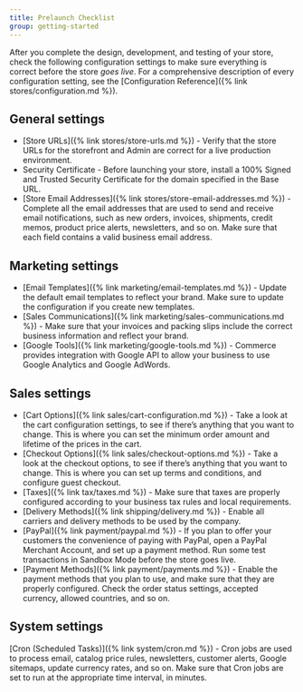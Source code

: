 ```yaml
---
title: Prelaunch Checklist
group: getting-started
---
```


After you complete the design, development, and testing of your store, check the following configuration settings to make sure everything is correct before the store _goes live_. For a comprehensive description of every configuration setting, see the [Configuration Reference]({% link stores/configuration.md %}).

## General settings

- [Store URLs]({% link stores/store-urls.md %}) - Verify that the store URLs for the storefront and Admin are correct for a live production environment.
- Security Certificate - Before launching your store, install a 100% Signed and Trusted Security Certificate for the domain specified in the Base URL.
- [Store Email Addresses]({% link stores/store-email-addresses.md %}) - Complete all the email addresses that are used to send and receive email notifications, such as new orders, invoices, shipments, credit memos, product price alerts, newsletters, and so on. Make sure that each field contains a valid business email address.

## Marketing settings

- [Email Templates]({% link marketing/email-templates.md %}) - Update the default email templates to reflect your brand. Make sure to update the configuration if you create new templates.
- [Sales Communications]({% link marketing/sales-communications.md %}) - Make sure that your invoices and packing slips include the correct business information and reflect your brand.
- [Google Tools]({% link marketing/google-tools.md %}) - Commerce provides integration with Google API to allow your business to use Google Analytics and Google AdWords.

## Sales settings

- [Cart Options]({% link sales/cart-configuration.md %}) - Take a look at the cart configuration settings, to see if there’s anything that you want to change. This is where you can set the minimum order amount and lifetime of the prices in the cart.
- [Checkout Options]({% link sales/checkout-options.md %}) - Take a look at the checkout options, to see if there’s anything that you want to change. This is where you can set up terms and conditions, and configure guest checkout.
- [Taxes]({% link tax/taxes.md %}) - Make sure that taxes are properly configured according to your business tax rules and local requirements.
- [Delivery Methods]({% link shipping/delivery.md %}) - Enable all carriers and delivery methods to be used by the company.
- [PayPal]({% link payment/paypal.md %}) - If you plan to offer your customers the convenience of paying with PayPal, open a PayPal Merchant Account, and set up a payment method. Run some test transactions in Sandbox Mode before the store goes live.
- [Payment Methods]({% link payment/payments.md %}) - Enable the payment methods that you plan to use, and make sure that they are properly configured. Check the order status settings, accepted currency, allowed countries, and so on.

## System settings

[Cron (Scheduled Tasks)]({% link system/cron.md %}) - Cron jobs are used to process email, catalog price rules, newsletters, customer alerts, Google sitemaps, update currency rates, and so on. Make sure that Cron jobs are set to run at the appropriate time interval, in minutes.
